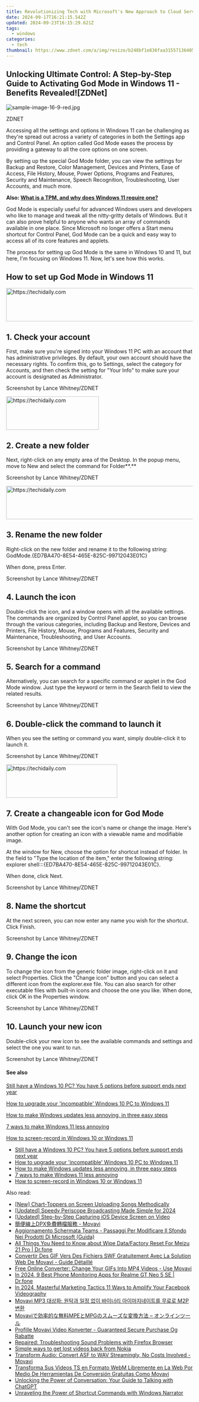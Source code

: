 ```yaml
---
title: Revolutionizing Tech with Microsoft's New Approach to Cloud Services & Devices – A Deep Dive by ZDNet
date: 2024-09-17T16:21:15.542Z
updated: 2024-09-23T16:15:29.621Z
tags:
  - windows
categories:
  - tech
thumbnail: https://www.zdnet.com/a/img/resize/b248bf1e836faa315571364059dd1d97089d8f30/2022/10/31/90cd3f36-fd29-4a01-a3dc-cedfdeb89a23/microsoftcloudpcadvertising.jpg?width=278&height=156&fit=crop&auto=webp
---
```


## Unlocking Ultimate Control: A Step-by-Step Guide to Activating God Mode in Windows 11 - Benefits Revealed![ZDNet]

![sample-image-16-9-red.jpg](https://www.zdnet.com/a/img/resize/290d9f89bb1ad59305cdd1bad76bc67ae9f2160a/2024/09/09/e4557c45-e6e1-4d08-9cdd-d6b34abfe241/figure-top-how-to-manage-windows-11-with-god-mode.jpg?auto=webp&width=1280)

ZDNET

Accessing all the settings and options in Windows 11 can be challenging as they're spread out across a variety of categories in both the Settings app and Control Panel. An option called God Mode eases the process by providing a gateway to all the core options on one screen.

By setting up the special God Mode folder, you can view the settings for Backup and Restore, Color Management, Devices and Printers, Ease of Access, File History, Mouse, Power Options, Programs and Features, Security and Maintenance, Speech Recognition, Troubleshooting, User Accounts, and much more.

**Also: [What is a TPM, and why does Windows 11 require one?](https://www.zdnet.com/article/what-is-a-tpm-and-why-does-windows-11-require-one/)**

God Mode is especially useful for advanced Windows users and developers who like to manage and tweak all the nitty-gritty details of Windows. But it can also prove helpful to anyone who wants an array of commands available in one place. Since Microsoft no longer offers a Start menu shortcut for Control Panel, God Mode can be a quick and easy way to access all of its core features and applets.

The process for setting up God Mode is the same in Windows 10 and 11, but here, I'm focusing on Windows 11\. Now, let's see how this works.

## How to set up God Mode in Windows 11 

<!-- affiliate ads begin -->
<a href="https://aligracehair.sjv.io/c/5597632/2080333/19272" target="_top" id="2080333">
  <img src="//a.impactradius-go.com/display-ad/19272-2080333" border="0" alt="https://techidaily.com" width="728" height="90"/>
</a>
<img height="0" width="0" src="https://aligracehair.sjv.io/i/5597632/2080333/19272" style="position:absolute;visibility:hidden;" border="0" />
<!-- affiliate ads end -->

## 1\. Check your account

First, make sure you're signed into your Windows 11 PC with an account that has administrative privileges. By default, your own account should have the necessary rights. To confirm this, go to Settings, select the category for Accounts, and then check the setting for "Your Info" to make sure your account is designated as Administrator.

Screenshot by Lance Whitney/ZDNET

<!-- affiliate ads begin -->
<a href="https://bluettius.sjv.io/c/5597632/2139116/17108" target="_top" id="2139116">
  <img src="//a.impactradius-go.com/display-ad/17108-2139116" border="0" alt="https://techidaily.com" width="250" height="90"/>
</a>
<img height="0" width="0" src="https://bluettius.sjv.io/i/5597632/2139116/17108" style="position:absolute;visibility:hidden;" border="0" />
<!-- affiliate ads end -->

## 2\. Create a new folder

Next, right-click on any empty area of the Desktop. In the popup menu, move to New and select the command for Folder**.**

Screenshot by Lance Whitney/ZDNET

<!-- affiliate ads begin -->
<a href="https://aligracehair.sjv.io/c/5597632/1915870/19272" target="_top" id="1915870">
  <img src="//a.impactradius-go.com/display-ad/19272-1915870" border="0" alt="https://techidaily.com" width="728" height="90"/>
</a>
<img height="0" width="0" src="https://aligracehair.sjv.io/i/5597632/1915870/19272" style="position:absolute;visibility:hidden;" border="0" />
<!-- affiliate ads end -->

## 3\. Rename the new folder

Right-click on the new folder and rename it to the following string:  
 GodMode.{ED7BA470-8E54-465E-825C-99712043E01C}

When done, press Enter.

Screenshot by Lance Whitney/ZDNET

## 4\. Launch the icon

Double-click the icon, and a window opens with all the available settings. The commands are organized by Control Panel applet, so you can browse through the various categories, including Backup and Restore, Devices and Printers, File History, Mouse, Programs and Features, Security and Maintenance, Troubleshooting, and User Accounts.

Screenshot by Lance Whitney/ZDNET

## 5\. Search for a command

Alternatively, you can search for a specific command or applet in the God Mode window. Just type the keyword or term in the Search field to view the related results.

Screenshot by Lance Whitney/ZDNET

## 6\. Double-click the command to launch it

When you see the setting or command you want, simply double-click it to launch it.

Screenshot by Lance Whitney/ZDNET

<!-- affiliate ads begin -->
<a href="https://laganoo.pxf.io/c/5597632/1484910/16446" target="_top" id="1484910">
  <img src="//a.impactradius-go.com/display-ad/16446-1484910" border="0" alt="https://techidaily.com" width="300" height="90"/>
</a>
<img height="0" width="0" src="https://laganoo.pxf.io/i/5597632/1484910/16446" style="position:absolute;visibility:hidden;" border="0" />
<!-- affiliate ads end -->

## 7\. Create a changeable icon for God Mode

With God Mode, you can't see the icon's name or change the image. Here's another option for creating an icon with a viewable name and modifiable image.

At the window for New, choose the option for shortcut instead of folder. In the field to "Type the location of the item," enter the following string:  
 explorer shell:::{ED7BA470-8E54-465E-825C-99712043E01C}.

When done, click Next.

Screenshot by Lance Whitney/ZDNET

## 8\. Name the shortcut

At the next screen, you can now enter any name you wish for the shortcut. Click Finish.

Screenshot by Lance Whitney/ZDNET

## 9\. Change the icon

To change the icon from the generic folder image, right-click on it and select Properties. Click the "Change icon" button and you can select a different icon from the explorer.exe file. You can also search for other executable files with built-in icons and choose the one you like. When done, click OK in the Properties window.

Screenshot by Lance Whitney/ZDNET

## 10\. Launch your new icon

Double-click your new icon to see the available commands and settings and select the one you want to run.

Screenshot by Lance Whitney/ZDNET

#### See also

[Still have a Windows 10 PC? You have 5 options before support ends next year](https://www.zdnet.com/article/still-have-a-windows-10-pc-you-have-5-options-before-support-ends-in-2025/ "Still have a Windows 10 PC? You have 5 options before support ends next year")

[How to upgrade your 'incompatible' Windows 10 PC to Windows 11](https://www.zdnet.com/article/how-to-upgrade-your-incompatible-windows-10-pc-to-windows-11/ "How to upgrade your 'incompatible' Windows 10 PC to Windows 11")

[How to make Windows updates less annoying, in three easy steps](https://www.zdnet.com/article/how-to-make-windows-update-less-annoying-in-three-easy-steps/ "How to make Windows updates less annoying, in three easy steps")

[7 ways to make Windows 11 less annoying](https://www.zdnet.com/article/seven-ways-to-make-windows-11-less-annoying/ "7 ways to make Windows 11 less annoying")

[How to screen-record in Windows 10 or Windows 11](https://www.zdnet.com/article/how-to-screen-record-in-windows-10-or-11/ "How to screen-record in Windows 10 or Windows 11")

* [Still have a Windows 10 PC? You have 5 options before support ends next year](https://www.zdnet.com/article/still-have-a-windows-10-pc-you-have-5-options-before-support-ends-in-2025/ "Still have a Windows 10 PC? You have 5 options before support ends next year")
* [How to upgrade your 'incompatible' Windows 10 PC to Windows 11](https://www.zdnet.com/article/how-to-upgrade-your-incompatible-windows-10-pc-to-windows-11/ "How to upgrade your 'incompatible' Windows 10 PC to Windows 11")
* [How to make Windows updates less annoying, in three easy steps](https://www.zdnet.com/article/how-to-make-windows-update-less-annoying-in-three-easy-steps/ "How to make Windows updates less annoying, in three easy steps")
* [7 ways to make Windows 11 less annoying](https://www.zdnet.com/article/seven-ways-to-make-windows-11-less-annoying/ "7 ways to make Windows 11 less annoying")
* [How to screen-record in Windows 10 or Windows 11](https://www.zdnet.com/article/how-to-screen-record-in-windows-10-or-11/ "How to screen-record in Windows 10 or Windows 11")

<ins class="adsbygoogle"
     style="display:block"
     data-ad-format="autorelaxed"
     data-ad-client="ca-pub-7571918770474297"
     data-ad-slot="1223367746"></ins>

<ins class="adsbygoogle"
     style="display:block"
     data-ad-client="ca-pub-7571918770474297"
     data-ad-slot="8358498916"
     data-ad-format="auto"
     data-full-width-responsive="true"></ins>

<span class="atpl-alsoreadstyle">Also read:</span>
<div><ul>
<li><a href="https://youtube-docs.techidaily.com/hart-toppers-on-screen-uploading-songs-methodically/"><u>[New] Chart-Toppers on Screen Uploading Songs Methodically</u></a></li>
<li><a href="https://fox-cloud.techidaily.com/updated-speedy-periscope-broadcasting-made-simple-for-2024/"><u>[Updated] Speedy Periscope Broadcasting Made Simple for 2024</u></a></li>
<li><a href="https://youtube-web.techidaily.com/ed-step-by-step-capturing-ios-device-screen-on-video/"><u>[Updated] Step-by-Step Capturing iOS Device Screen on Video</u></a></li>
<li><a href="https://win-tricks.techidaily.com/1726220690734-dpx-movavi/"><u>簡便線上DPX免費轉檔服務 - Movavi</u></a></li>
<li><a href="https://win-tricks.techidaily.com/aggiornamento-schermata-teams-passaggi-per-modificare-il-sfondo-nei-prodotti-di-microsoft-guida/"><u>Aggiornamento Schermata Teams - Passaggi Per Modificare Il Sfondo Nei Prodotti Di Microsoft (Guida)</u></a></li>
<li><a href="https://phone-solutions.techidaily.com/all-things-you-need-to-know-about-wipe-datafactory-reset-for-meizu-21-pro-drfone-by-drfone-reset-android-reset-android/"><u>All Things You Need to Know about Wipe Data/Factory Reset For Meizu 21 Pro | Dr.fone</u></a></li>
<li><a href="https://win-tricks.techidaily.com/convertir-des-gif-vers-des-fichiers-swf-gratuitement-avec-la-solution-web-de-movavi-guide-detaille/"><u>Convertir Des GIF Vers Des Fichiers SWF Gratuitement Avec La Solution Web De Movavi - Guide Détaillé</u></a></li>
<li><a href="https://win-tricks.techidaily.com/free-online-converter-change-your-gifs-into-mp4-videos-use-movavi/"><u>Free Online Converter: Change Your GIFs Into MP4 Videos - Use Movavi</u></a></li>
<li><a href="https://android-location-track.techidaily.com/in-2024-9-best-phone-monitoring-apps-for-realme-gt-neo-5-se-drfone-by-drfone-virtual-android/"><u>In 2024, 9 Best Phone Monitoring Apps for Realme GT Neo 5 SE | Dr.fone</u></a></li>
<li><a href="https://facebook-video-recording.techidaily.com/in-2024-masterful-marketing-tactics-11-ways-to-amplify-your-facebook-videography/"><u>In 2024, Masterful Marketing Tactics 11 Ways to Amplify Your Facebook Videography</u></a></li>
<li><a href="https://win-tricks.techidaily.com/movavi-mp3-m2p/"><u>Movavi MP3 대상화: 원탁과 일정 없이 바이너리 아이마지네이트를 무료로 M2P 변환</u></a></li>
<li><a href="https://win-tricks.techidaily.com/movavimpempg/"><u>Movaviで効率的な無料MPEとMPGのスムーズな変換方法 – オンラインツール</u></a></li>
<li><a href="https://win-tricks.techidaily.com/profille-movavi-video-konverter-guaranteed-secure-purchase-og-rabatte/"><u>Profille Movavi Video Konverter - Guaranteed Secure Purchase Og Rabatte</u></a></li>
<li><a href="https://sound-issues.techidaily.com/repaired-troubleshooting-sound-problems-with-firefox-browser/"><u>Repaired: Troubleshooting Sound Problems with Firefox Browser</u></a></li>
<li><a href="https://techidaily.com/simple-ways-to-get-lost-videos-back-from-nokia-by-fonelab-android-recover-video/"><u>Simple ways to get lost videos back from Nokia</u></a></li>
<li><a href="https://win-tricks.techidaily.com/transform-audio-convert-asf-to-wav-streamingly-no-costs-involved-movavi/"><u>Transform Audio: Convert ASF to WAV Streamingly, No Costs Involved - Movavi</u></a></li>
<li><a href="https://win-tricks.techidaily.com/transforma-sus-videos-ts-en-formato-webm-libremente-en-la-web-por-medio-de-herramientas-de-conversion-gratuitas-como-movavi/"><u>Transforma Sus Videos TS en Formato WebM Libremente en La Web Por Medio De Herramientas De Conversión Gratuitas Como Movavi</u></a></li>
<li><a href="https://tech-haven.techidaily.com/unlocking-the-power-of-conversation-your-guide-to-talking-with-chatgpt/"><u>Unlocking the Power of Conversation: Your Guide to Talking with ChatGPT</u></a></li>
<li><a href="https://win11-tips.techidaily.com/unraveling-the-power-of-shortcut-commands-with-windows-narrator/"><u>Unraveling the Power of Shortcut Commands with Windows Narrator</u></a></li>
</ul></div>

